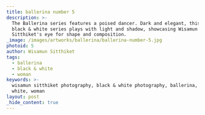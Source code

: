 ```yaml
---
title: ballerina number 5
description: >-
  The Ballerina series features a poised dancer. Dark and elegant, this
  black & white series plays with light and shadow, showcasing Wisamun
  Sitthiket's eye for shape and composition.
_image: /images/artworks/ballerina/ballerina-number-5.jpg
photoid: 5
author: Wisamun Sitthiket
tags:
  - ballerina
  - black & white
  - woman
keywords: >-
  wisamun sitthiket photography, black & white photography, ballerina, black &
  white, woman
layout: post
_hide_content: true
---
```

